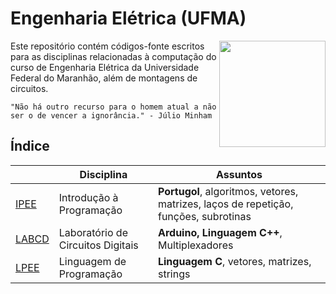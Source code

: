 # Engenharia Elétrica (UFMA)

<img
src="https://portalpadrao.ufma.br/site/institucional/superintendencias/sce/manual-da-marca/png-logo-ufma-colorido.png/@@images/image.png"
width="170" align="right">
</a>

Este repositório contém códigos-fonte escritos para as disciplinas relacionadas à computação do curso de Engenharia Elétrica da Universidade Federal do Maranhão, além de montagens de circuitos.

    "Não há outro recurso para o homem atual a não ser o de vencer a ignorância." - Júlio Minham
    
## Índice

|     | Disciplina  | Assuntos       |
| --- | ----------- | ---------------|
| [IPEE](https://github.com/thearthurlima/EngenhariaEletrica/tree/main/IPEE) | Introdução à Programação          | **Portugol**, algoritmos, vetores, matrizes, laços de repetição, funções, subrotinas |
| [LABCD](https://github.com/thearthurlima/EngenhariaEletrica/tree/main/LABCD) | Laboratório de Circuitos Digitais | **Arduino, Linguagem C++**, Multiplexadores                                          |
| [LPEE](https://github.com/thearthurlima/EngenhariaEletrica/tree/main/LPEE)   | Linguagem de Programação          | **Linguagem C**, vetores, matrizes, strings                                          |

<!-- | [IACOM](https://github.com/thearthurlima/EngenhariaEletrica/tree/main/IACOM) | Introdução à Arquitetura de Computadores | **Assembly, Linguagem C**, PIC16F84A | -->
